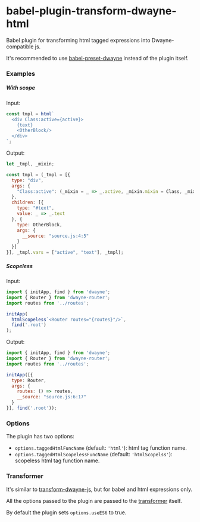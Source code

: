 # babel-plugin-transform-dwayne-html

Babel plugin for transforming html tagged expressions into
Dwayne-compatible js.

It's recommended to use [babel-preset-dwayne](https://github.com/dwaynejs/babel-preset-dwayne)
instead of the plugin itself.

### Examples

##### With scope

Input:

```js
const tmpl = html`
  <div Class:active={active}>
    {text}
    <OtherBlock/>
  </div>
`;
```

Output:

```js
let _tmpl, _mixin;

const tmpl = (_tmpl = [{
  type: "div",
  args: {
    "Class:active": (_mixin = _ => _.active, _mixin.mixin = Class, _mixin.__source = "source.js:2:7", _mixin)
  },
  children: [{
    type: "#text",
    value: _ => _.text
  }, {
    type: OtherBlock,
    args: {
      __source: "source.js:4:5"
    }
  }]
}], _tmpl.vars = ["active", "text"], _tmpl);
```

##### Scopeless

Input:

```js
import { initApp, find } from 'dwayne';
import { Router } from 'dwayne-router';
import routes from '../routes';

initApp(
  htmlScopeless`<Router routes="{routes}"/>`,
  find('.root')
);
```

Output:

```js
import { initApp, find } from 'dwayne';
import { Router } from 'dwayne-router';
import routes from '../routes';

initApp([{
  type: Router,
  args: {
    routes: () => routes,
    __source: "source.js:6:17"
  }
}], find('.root'));
```

### Options

The plugin has two options:

* `options.taggedHtmlFuncName` (default: `'html'`): html tag function
name.
* `options.taggedHtmlScopelessFuncName` (default: `'htmlScopelss'`):
scopeless html tag function name.

### Transformer

It's similar to [transform-dwayne-js](https://github.com/dwaynejs/transform-dwayne-js),
but for babel and html expressions only.

All the options passed to the plugin are passed to the
[transformer](https://github.com/dwaynejs/transform-dwayne-html) itself.

By default the plugin sets `options.useES6` to true.
